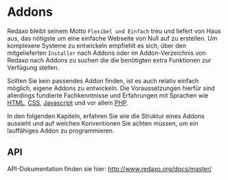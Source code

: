 # Addons

Redaxo bleibt seinem Motto `Flexibel und Einfach` treu und liefert von Haus aus, das nötigste um eine einfache Webseite von Null auf zu erstellen. Um komplexere Systeme zu entwickeln empfiehlt es sich, über den mitgelieferten `Installer` nach Addons oder im Addon-Verzeichnis von Redaxo nach Addons zu suchen die die benötigten extra Funktionen zur Verfügung stellen.

Sollten Sie kein passendes Addon finden, ist es auch relativ einfach möglich, eigene Addons zu entwickeln. Die Voraussetzungen hierfür sind allerdings fundierte Fachkenntnisse und Erfahrungen mit Sprachen wie [HTML](https://wiki.selfhtml.org/wiki/HTML/), [CSS](http://www.css4you.de/), [Javascript](https://wiki.selfhtml.org/wiki/JavaScript) und vor allem [PHP](https://www.php.net/).

In den folgenden Kapiteln, erfahren Sie wie die Struktur eines Addons aussieht und auf welchen Konventionen Sie achten müssen, um ein lauffähiges Addon zu programmieren.

## API

API-Dokumentation finden sie hier: http://www.redaxo.org/docs/master/
